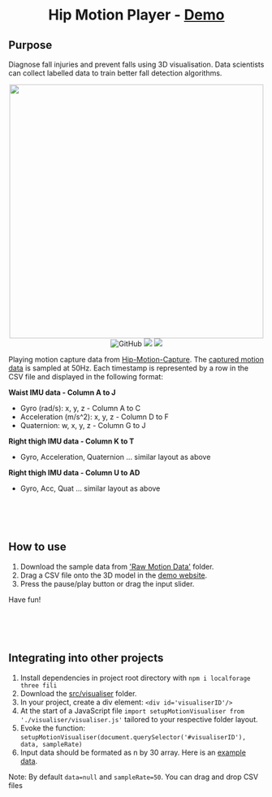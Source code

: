 <h1 align="center"> Hip Motion Player - <a href="https://menglinmaker-hip-motion-player.netlify.app/">Demo</a></h1>

## Purpose
Diagnose fall injuries and prevent falls using 3D visualisation.
Data scientists can collect labelled data to train better fall detection algorithms.

<div align="center">
  <img width="500" src="https://user-images.githubusercontent.com/39476147/189935030-371cc4b4-a2a7-4ff3-9d71-7a1369c090a9.gif"
  href="https://menglinmaker-hip-motion-player.netlify.app/"/>
</div>

<div flex align="center">
  <img alt="GitHub" src="https://img.shields.io/github/license/menglinmaker/Hip-Motion-Player?style=flat-square">
  <img src="https://img.shields.io/github/languages/code-size/menglinmaker/Hip-Motion-Player?style=flat-square">
  <img src="https://img.shields.io/website?down_color=red&down_message=offline&up_color=success&up_message=online&url=https://menglinmaker-hip-motion-player.netlify.app/&style=flat-square">
</div>

Playing motion capture data from [Hip-Motion-Capture](https://github.com/MengLinMaker/Hip-Motion-Capture). The [captured motion data](https://github.com/MengLinMaker/Hip-Motion-Player/tree/main/Motion%20Data) is sampled at 50Hz. Each timestamp is represented by a row in the CSV file and displayed in the following format:

**Waist IMU data - Column A to J**
* Gyro (rad/s): x, y, z - Column A to C
* Acceleration (m/s^2): x, y, z - Column D to F
* Quaternion: w, x, y, z - Column G to J

**Right thigh IMU data - Column K to T**
* Gyro, Acceleration, Quaternion ... similar layout as above

**Right thigh IMU data - Column U to AD**
* Gyro, Acc, Quat ... similar layout as above



<div>&nbsp</div><div>&nbsp</div><div>&nbsp</div>

## How to use
1. Download the sample data from ['Raw Motion Data'](https://github.com/MengLinMaker/Hip-Motion-Player/tree/main/Raw%20Motion%20Data) folder.
2. Drag a CSV file onto the 3D model in the [demo website](https://menglinmaker-hip-motion-player.netlify.app/).
3. Press the pause/play button or drag the input slider.

Have fun!

<div>&nbsp</div><div>&nbsp</div><div>&nbsp</div>

## Integrating into other projects
1. Install dependencies in project root directory with `npm i localforage three fili`
2. Download the [src/visualiser](https://github.com/MengLinMaker/Hip-Motion-Player/tree/main/src/visualiser) folder.
3. In your project, create a div element: `<div id='visualiserID'/>`
4. At the start of a JavaScript file `import setupMotionVisualiser from './visualiser/visualiser.js'` tailored to your respective folder layout.
5. Evoke the function: `setupMotionVisualiser(document.querySelector('#visualiserID'), data, sampleRate)`
6. Input data should be formated as n by 30 array. Here is an [example data](https://github.com/MengLinMaker/Hip-Motion-Player/blob/main/src/sampleData.js).

Note: By default `data=null` and `sampleRate=50`. You can drag and drop CSV files
